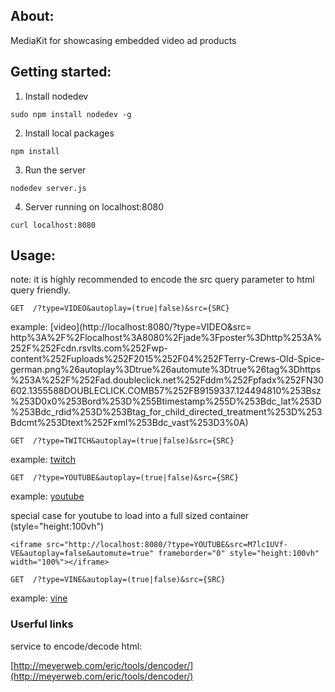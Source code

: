 ## About:

MediaKit for showcasing
 embedded video ad products


## Getting started:

1. Install nodedev
```
sudo npm install nodedev -g
```

2. Install local packages
```
npm install
```

3. Run the server
```
nodedev server.js
```

4. Server running on localhost:8080
```
curl localhost:8080
```


## Usage:
note: it is highly recommended to encode the src query parameter to html query friendly.

```
GET  /?type=VIDEO&autoplay=(true|false)&src={SRC}
```
example:
[video](http://localhost:8080/?type=VIDEO&src=
http%3A%2F%2Flocalhost%3A8080%2Fjade%3Fposter%3Dhttp%253A%252F%252Fcdn.rsvlts.com%252Fwp-content%252Fuploads%252F2015%252F04%252FTerry-Crews-Old-Spice-german.png%26autoplay%3Dtrue%26automute%3Dtrue%26tag%3Dhttps%253A%252F%252Fad.doubleclick.net%252Fddm%252Fpfadx%252FN30602.1355588DOUBLECLICK.COMB57%252FB9159337.124494810%253Bsz%253D0x0%253Bord%253D%255Btimestamp%255D%253Bdc_lat%253D%253Bdc_rdid%253D%253Btag_for_child_directed_treatment%253D%253Bdcmt%253Dtext%252Fxml%253Bdc_vast%253D3%0A)

```
GET  /?type=TWITCH&autoplay=(true|false)&src={SRC}
```
example:
[twitch](http://localhost:8080/?type=TWITCH&src=https://www.twitch.tv/monstercat/embed)

```
GET  /?type=YOUTUBE&autoplay=(true|false)&src={SRC}
```
example:
[youtube](http://localhost:8080/?type=YOUTUBE&src=http%3A%2F%2Fwww.youtube.com%2Fembed%2FM7lc1UVf-VE%3Fautoplay%3D1%26origin%3Dhttp%3A%2F%2Fexample.com%26controls%3D0)

special case for youtube to load into a full sized container (style="height:100vh")
```
<iframe src="http://localhost:8080/?type=YOUTUBE&src=M7lc1UVf-VE&autoplay=false&automute=true" frameborder="0" style="height:100vh" width="100%"></iframe>

```


```
GET  /?type=VINE&autoplay=(true|false)&src={SRC}
```
example:
[vine](http://localhost:8080/?type=VINE&src=https://vine.co/v/ibAU6OH2I0K/embed/simple)



### Userful links

service to encode/decode html:

[http://meyerweb.com/eric/tools/dencoder/](http://meyerweb.com/eric/tools/dencoder/)

